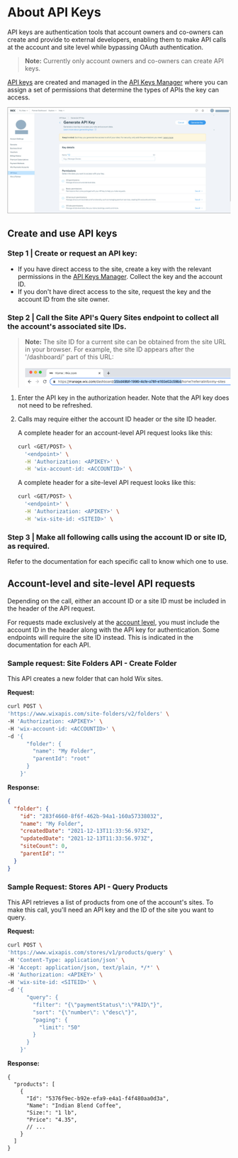 # About API Keys

API keys are authentication tools that account owners and co-owners can create and provide to external developers, enabling them to make API calls at the account and site level while bypassing OAuth authentication. 

> **Note:**
> Currently only account owners and co-owners can create API keys. 

[API keys](https://support.wix.com/en/article/about-wix-api-keys) are created and managed in the [API Keys Manager](https://manage.wix.com/account/api-keys) where you can assign a set of permissions that determine the types of APIs the key can access.

![API Keys Manager](../media/APIKeysManager.jpg)

## Create and use API keys

### Step 1 | Create or request an API key:
- If you have direct access to the site, create a key with the relevant permissions in the [API Keys Manager](https://manage.wix.com/account/api-keys). Collect the key and the account ID.
- If you don't have direct access to the site, request the key and the account ID from the site owner.  

### Step 2 | Call the Site API's **Query Sites** endpoint to collect all the account's associated site IDs.

  > **Note:**
  > The site ID for a current site can be obtained from the site URL in your browser.
  > For example, the site ID appears after the '/dashboard/' part of this URL: <br />
  > <br />
  > ![site Id in URL](../media/siteid.png)

  1. Enter the API key in the authorization header. Note that the API key does not need to be refreshed.  
  2. Calls may require either the account ID header or the site ID header. 

      A complete header for an account-level API request looks like this:
      ```sh
      curl <GET/POST> \
        '<endpoint>' \
        -H 'Authorization: <APIKEY>' \
        -H 'wix-account-id: <ACCOUNTID>' \
      ```

      A complete header for a site-level API request looks like this:
      ```sh
      curl <GET/POST> \
        '<endpoint>' \
        -H 'Authorization: <APIKEY>' \
        -H 'wix-site-id: <SITEID>' \
      ```

### Step 3 | Make all following calls using the account ID or site ID, as required.
Refer to the documentation for each specific call to know which one to use.

## Account-level and site-level API requests

Depending on the call, either an account ID or a site ID must be included in the header of the API request.

For requests made exclusively at the [account level](https://dev.wix.com/docs/rest/account-level/about-account-level-apis), you must include the account ID in the header along with the API key for authentication. Some endpoints will require the site ID instead. This is indicated in the documentation for each API.

### Sample request: Site Folders API - Create Folder

This API creates a new folder that can hold Wix sites.

**Request:**

```sh
curl POST \
'https://www.wixapis.com/site-folders/v2/folders' \
-H 'Authorization: <APIKEY>' \
-H 'wix-account-id: <ACCOUNTID>' \
-d '{
      "folder": {
        "name": "My Folder",
        "parentId": "root"
      }
    }'
```

**Response:**

```json
{
  "folder": {
    "id": "283f4660-8f6f-462b-94a1-160a57338032",
    "name": "My Folder",
    "createdDate": "2021-12-13T11:33:56.973Z",
    "updatedDate": "2021-12-13T11:33:56.973Z",
    "siteCount": 0,
    "parentId": ""
  }
}
```

### Sample Request: Stores API - Query Products

This API retrieves a list of products from one of the account's sites. To make this call, you'll need an API key and the ID of the site you want to query.

**Request:**

```sh
curl POST \
'https://www.wixapis.com/stores/v1/products/query' \
-H 'Content-Type: application/json' \
-H 'Accept: application/json, text/plain, */*' \
-H 'Authorization: <APIKEY>' \
-H 'wix-site-id: <SITEID>' \
-d '{
      "query": {
        "filter": "{\"paymentStatus\":\"PAID\"}",
        "sort": "{\"number\": \"desc\"}",
        "paging": {
          "limit": "50"
        }
      }
    }'
```

**Response:**

```json:
{
  "products": [
    {
      "Id": "5376f9ec-b92e-efa9-e4a1-f4f480aa0d3a",
      "Name": "Indian Blend Coffee",
      "Size:": "1 lb",
      "Price": "4.35",
      // ...
    }
  ]
}
```
